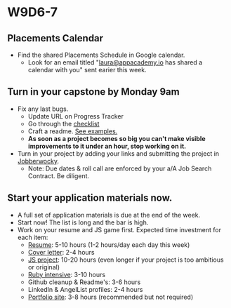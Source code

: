 # W9D6-7

## Placements Calendar
* Find the shared Placements Schedule in Google calendar. 
  * Look for an email titled "laura@appacademy.io has shared a calendar with you" sent earier this week.  

## Turn in your capstone by Monday 9am
* Fix any last bugs. 
  * Update URL on Progress Tracker 
  * Go through the [checklist][capstone-checklist]
  * Craft a readme.  [See examples.][readme]
  * **As soon as a project becomes so big you can't make visible improvements to it under an hour, stop working on it.**
* Turn in your project by adding your links and submitting the project in [Jobberwocky][Jobberwocky].  
  * Note: Due dates & roll call are enforced by your a/A Job Search Contract. Be diligent.  

## Start your application materials now.
* A full set of application materials is due at the end of the week.   
* Start now!  The list is long and the bar is high.   
* Work on your resume and JS game first.  Expected time investment for each item: 
  * [Resume][resume]: 5-10 hours (1-2 hours/day each day this week)
  * [Cover letter][cover-letter]: 2-4 hours
  * [JS project][browser-game]: 10-20 hours (even longer if your project is too ambitious or original)
  * [Ruby intensive][code-intensive]: 3-10 hours
  * Github cleanup & Readme's: 3-6 hours
  * LinkedIn & AngelList profiles: 2-4 hours
  * [Portfolio site][portfolio]: 3-8 hours (recommended but not required)

[resume]: ../self-presentation/resume.md
[cover-letter]: ../self-presentation/cover_letter.md
[portfolio]: ../self-presentation/portfolio.md
[code-intensive]: ../self-presentation/code_intensive.md
[browser-game]: ../self-presentation/browser_game.md
[readme]: ../self-presentation/example_readmes.md
[Jobberwocky]: http://progress.appacademy.io/jobberwocky

[capstone-checklist]: https://github.com/appacademy/capstone-project-curriculum/blob/master/readings/capstone-checklist.md
[linkedin]: ../self-presentation/linkedin.md
[github]: ../self-presentation/github.md
